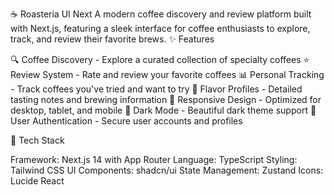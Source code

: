 ☕ Roasteria UI Next
A modern coffee discovery and review platform built with Next.js, featuring a sleek interface for coffee enthusiasts to explore, track, and review their favorite brews.
✨ Features

🔍 Coffee Discovery - Explore a curated collection of specialty coffees
⭐ Review System - Rate and review your favorite coffees
📊 Personal Tracking - Track coffees you've tried and want to try
🎯 Flavor Profiles - Detailed tasting notes and brewing information
📱 Responsive Design - Optimized for desktop, tablet, and mobile
🌙 Dark Mode - Beautiful dark theme support
🔐 User Authentication - Secure user accounts and profiles

🚀 Tech Stack

Framework: Next.js 14 with App Router
Language: TypeScript
Styling: Tailwind CSS
UI Components: shadcn/ui
State Management: Zustand
Icons: Lucide React

